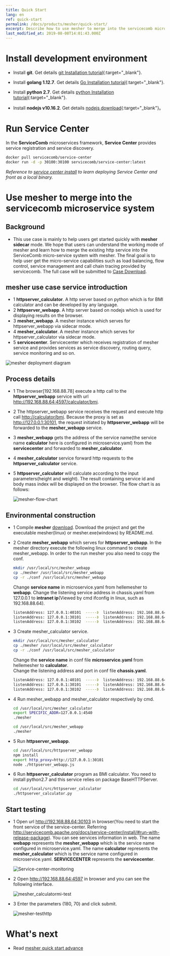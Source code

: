```yaml
---
title: Quick Start
lang: en
ref: quick-start
permalink: /docs/products/mesher/quick-start/
excerpt: Describe how to use mesher to merge into the servicecomb microservice system
last_modified_at: 2019-08-08T14:01:43.000Z
---
```


# Install development environment

- Install **git**. Get details [git Installation tutorial](https://git-scm.com/book/zh/v2/%E8%B5%B7%E6%AD%A5-%E5%AE%89%E8%A3%85-Git){:target="_blank"}.

- Install **golang 1.12.7**. Get details [Go Installation tutorial](https://golang.google.cn/doc/install){:target="_blank"}.

- Install **python 2.7**. Get details [python Installation tutorial](https://wiki.python.org/moin/BeginnersGuide/Download){:target="_blank"}.

- Install **nodejs v10.16.2**. Get details [nodejs download](https://nodejs.org/en/download/){:target="_blank"}。

# Run Service Center

In the **ServiceComb** microservices framework, **Service Center** provides service registration and service discovery.

```bash
docker pull servicecomb/service-center
docker run -d -p 30100:30100 servicecomb/service-center:latest
```

_Reference to [service center install](/docs/products/service-center/install/#run-with-release-package) to learn deploying Service Center and front as a local binary._

# Use mesher to merge into the servicecomb microservice system

## Background

- This use case is mainly to help users get started quickly with **mesher sidecar** mode. We hope that users can understand the working mode of mesher and learn how to merge the existing http service into the ServiceComb micro-service system with mesher. The final goal is to help user get the micro-service capabilities such as load balancing, flow control, service management and call chain tracing provided by servicecomb. The full case will be submitted to [Case Download](https://github.com/apache/servicecomb-mesher/tree/master/examples/quick_start).

## mesher use case service introduction

- 1 **httpserver_calculator**. A http server based on python which is for BMI calculator and can be developed by any language.
- 2 **httpserver_webapp**. A http server based on nodejs which is used for displaying results on the browser.
- 3 **mesher_webapp**. A mesher instance which serves for httpserver_webapp via sidecar mode.
- 4 **mesher_calculator**. A mesher instance which serves for httpserver_calculator via sidecar mode.
- 5 **servicecenter**. Servicecenter which receives registration of mesher service and provides services as service discovery, routing query, service monitoring and so on.

![mesher deployment diagram](/assets/images/mesher/mesher-deployment-simple.png)

## Process details

- 1 The browser[192.168.88.78] execute a http call to the **httpserver_webapp** service with url []()<http://192.168.88.64:4597/calculator/bmi>.
- 2 The httpserver_webapp service receives the request and execute http call []()<http://calculator/bmi>. Because the proxy is set as []()<http://127.0.0.1:30101>, the request initiated by **httpserver_webapp** will be forwarded to the **mesher_webapp** service.
- 3 **mesher_webapp** gets the address of the service name(the service name **calculator** here is configured in microservice.yaml) from the **servicecenter** and forwarded to **mesher_calculator**.
- 4 **mesher_calculator** service forward http requests to the **httpserver_calculator** service.
- 5 **httpserver_calculator** will calculate according to the input parameters(height and weight). The result containing service id and body mass index will be displayed on the browser. The flow chart is as follows:

  ![mesher-flow-chart](/assets/images/mesher/mesher-flowchart-simple.png)

## Environmental construction

- 1 Compile **mesher** [download](https://github.com/apache/servicecomb-mesher). Download the project and get the executable mesher(linux) or mesher.exe(windows) by README.md.

- 2 Create **mesher_webapp** which serves for **httpserver_webapp**. In the mesher directory execute the following linux command to create mesher_webapp. In order to the run mesher you also need to copy the conf.

  ```bash
  mkdir /usr/local/src/mesher_webapp
  cp ./mesher /usr/local/src/mesher_webapp
  cp -r ./conf /usr/local/src/mesher_webapp
  ```

  Change **service name** in microservice.yaml from hellemesher to **webapp**. Change the listening service address in chassis.yaml from 127.0.0.1 to **intranet ip**(Viewed by cmd ifconfig in linux, such as 192.168.88.64).

  ```bash
  listenAddress: 127.0.0.1:40101  -----》  listenAddress: 192.168.88.64:40101
  listenAddress: 127.0.0.1:30101  -----》  listenAddress: 192.168.88.64:30101
  listenAddress: 127.0.0.1:30102  -----》  listenAddress: 192.168.88.64:30102
  ```

- 3 Create mesher_calculator service.

  ```bash
  mkdir /usr/local/src/mesher_calculator
  cp ./mesher /usr/local/src/mesher_calculator
  cp -r ./conf /usr/local/src/mesher_calculator
  ```

  Change the **service name** in conf file **microservice.yaml** from hellemesher to **calculator**.<br>
  Change the listening address and port in conf file **chassis.yaml**.

  ```bash
  listenAddress: 127.0.0.1:40101  -----》  listenAddress: 192.168.88.64:40107
  listenAddress: 127.0.0.1:30101  -----》  listenAddress: 192.168.88.64:30111
  listenAddress: 127.0.0.1:30102  -----》  listenAddress: 192.168.88.64:30112
  ```

- 4 Run mesher_webapp and mesher_calculator respectively by cmd.

  ```bash
  cd /usr/local/src/mesher_calculator
  export SPECIFIC_ADDR=127.0.0.1:4540
  ./mesher
  ```

  ```bash
  cd /usr/local/src/mesher_webapp
  ./mesher
  ```

- 5 Run **httpserver_webapp**.

  ```bash
  cd /usr/local/src/httpserver_webapp
  npm install
  export http_proxy=http://127.0.0.1:30101
  node ./httpserver_webapp.js
  ```

- 6 Run **httpserver_calculator** program as BMI calculator. You need to install python2.7 and this service relies on package BaseHTTPServer.

  ```bash
  cd /usr/local/src/httpserver_calculator
  ./httpserver_calculator.py
  ```

## Start testing

- 1 Open url <http://192.168.88.64:30103> in browser(You need to start the front service of the service-center. Referring <http://servicecomb.apache.org/docs/service-center/install/#run-with-release-package>). You can see services information in web. The name **webapp** represents the **mesher_webapp** which is the service name configured in microservice.yaml. The name **calculator** represents the **mesher_calculator** which is the service name configured in microservice.yaml. **SERVICECENTER** represents the **servicecenter**.

  ![Service-center-monitoring](/assets/images/mesher/mesher-servercenter.png)

- 2 Open <http://192.168.88.64:4597> in browser and you can see the following interface.

  ![mesher_calculatormi-test](/assets/images/mesher/mesher-testinit.png)

- 3 Enter the parameters (180, 70) and click submit.

  ![mesher-testhttp](/assets/images/mesher/mesher-testpythonhttp.png)

# What's next

- Read [mesher quick start advance](/docs/products/mesher/advance/)
